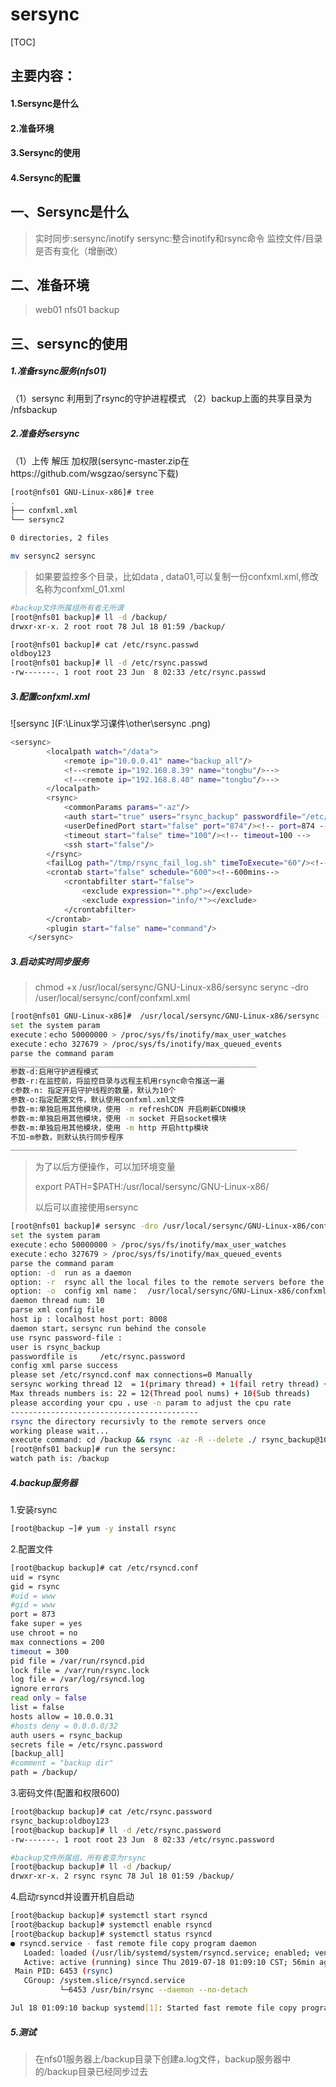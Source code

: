 # sersync

[TOC]

## 主要内容：

#### 1.Sersync是什么

#### 2.准备环境

#### 3.Sersync的使用

#### 4.Sersync的配置

## 一、Sersync是什么

> 实时同步:sersync/inotify
> sersync:整合inotify和rsync命令
> 监控文件/目录是否有变化（增删改）

## 二、准备环境

> web01
> nfs01
> backup

## 三、sersync的使用

##### 1.准备rsync服务(nfs01)

（1）sersync 利用到了rsync的守护进程模式
（2）backup上面的共享目录为 /nfsbackup

##### 2.准备好sersync

（1）上传 解压 加权限(sersync-master.zip在https://github.com/wsgzao/sersync下载)

```sh
[root@nfs01 GNU-Linux-x86]# tree
.
├── confxml.xml
└── sersync2

0 directories, 2 files

```

```sh
mv sersync2 sersync
```

> 如果要监控多个目录，比如data , data01,可以复制一份confxml.xml,修改名称为confxml_01.xml

```sh
#backup文件所属组所有者无所谓
[root@nfs01 backup]# ll -d /backup/
drwxr-xr-x. 2 root root 78 Jul 18 01:59 /backup/

[root@nfs01 backup]# cat /etc/rsync.passwd
oldboy123
[root@nfs01 backup]# ll -d /etc/rsync.passwd 
-rw-------. 1 root root 23 Jun  8 02:33 /etc/rsync.passwd
```

##### 3.配置confxml.xml

![sersync ](F:\Linux学习课件\other\sersync .png)

```sh
<sersync>
        <localpath watch="/data">
            <remote ip="10.0.0.41" name="backup_all"/>
            <!--<remote ip="192.168.8.39" name="tongbu"/>-->
            <!--<remote ip="192.168.8.40" name="tongbu"/>-->
        </localpath>
        <rsync>
            <commonParams params="-az"/>
            <auth start="true" users="rsync_backup" passwordfile="/etc/rsync.password"/>
            <userDefinedPort start="false" port="874"/><!-- port=874 -->
            <timeout start="false" time="100"/><!-- timeout=100 -->
            <ssh start="false"/>
        </rsync>
        <failLog path="/tmp/rsync_fail_log.sh" timeToExecute="60"/><!--default every 60mins execute once-->
        <crontab start="false" schedule="600"><!--600mins-->
            <crontabfilter start="false">
                <exclude expression="*.php"></exclude>
                <exclude expression="info/*"></exclude>
            </crontabfilter>
        </crontab>
        <plugin start="false" name="command"/>
    </sersync>

```

##### 3.启动实时同步服务

> chmod +x /usr/local/sersync/GNU-Linux-x86/sersync
> serync  -dro  /user/local/sersync/conf/confxml.xml

```sh
[root@nfs01 GNU-Linux-x86]#  /usr/local/sersync/GNU-Linux-x86/sersync -h
set the system param
execute：echo 50000000 > /proc/sys/fs/inotify/max_user_watches
execute：echo 327679 > /proc/sys/fs/inotify/max_queued_events
parse the command param
_______________________________________________________
参数-d:启用守护进程模式
参数-r:在监控前，将监控目录与远程主机用rsync命令推送一遍
c参数-n: 指定开启守护线程的数量，默认为10个
参数-o:指定配置文件，默认使用confxml.xml文件
参数-m:单独启用其他模块，使用 -m refreshCDN 开启刷新CDN模块
参数-m:单独启用其他模块，使用 -m socket 开启socket模块
参数-m:单独启用其他模块，使用 -m http 开启http模块
不加-m参数，则默认执行同步程序
________________________________________________________________
```

> 为了以后方便操作，可以加环境变量
>
> export  PATH=$PATH:/usr/local/sersync/GNU-Linux-x86/
>
> 以后可以直接使用sersync

```sh
[root@nfs01 backup]# sersync -dro /usr/local/sersync/GNU-Linux-x86/confxml.xml 
set the system param
execute：echo 50000000 > /proc/sys/fs/inotify/max_user_watches
execute：echo 327679 > /proc/sys/fs/inotify/max_queued_events
parse the command param
option: -d 	run as a daemon
option: -r 	rsync all the local files to the remote servers before the sersync work
option: -o 	config xml name：  /usr/local/sersync/GNU-Linux-x86/confxml.xml
daemon thread num: 10
parse xml config file
host ip : localhost	host port: 8008
daemon start，sersync run behind the console 
use rsync password-file :
user is	rsync_backup
passwordfile is 	/etc/rsync.password
config xml parse success
please set /etc/rsyncd.conf max connections=0 Manually
sersync working thread 12  = 1(primary thread) + 1(fail retry thread) + 10(daemon sub threads) 
Max threads numbers is: 22 = 12(Thread pool nums) + 10(Sub threads)
please according your cpu ，use -n param to adjust the cpu rate
------------------------------------------
rsync the directory recursivly to the remote servers once
working please wait...
execute command: cd /backup && rsync -az -R --delete ./ rsync_backup@10.0.0.41::backup_all --password-file=/etc/rsync.password >/dev/null 2>&1 
[root@nfs01 backup]# run the sersync: 
watch path is: /backup
```

##### 4.backup服务器

1.安装rsync

```sh
[root@backup ~]# yum -y install rsync
```

2.配置文件

```sh
[root@backup backup]# cat /etc/rsyncd.conf 
uid = rsync                    		
gid = rsync
#uid = www
#gid = www
port = 873                           
fake super = yes                                     
use chroot = no                      
max connections = 200                
timeout = 300                           
pid file = /var/run/rsyncd.pid       
lock file = /var/run/rsync.lock      
log file = /var/log/rsyncd.log       
ignore errors                        
read only = false                    
list = false                         
hosts allow = 10.0.0.31          
#hosts deny = 0.0.0.0/32              
auth users = rsync_backup            
secrets file = /etc/rsync.password   
[backup_all]                             
#comment = "backup dir"    
path = /backup/
```

3.密码文件(配置和权限600)

```sh
[root@backup backup]# cat /etc/rsync.password 
rsync_backup:oldboy123
[root@backup backup]# ll -d /etc/rsync.password 
-rw-------. 1 root root 23 Jun  8 02:33 /etc/rsync.password

#backup文件所属组，所有者变为rsync
[root@backup backup]# ll -d /backup/
drwxr-xr-x. 2 rsync rsync 78 Jul 18 01:59 /backup/
```

4.启动rsyncd并设置开机自启动

```sh
[root@backup backup]# systemctl start rsyncd
[root@backup backup]# systemctl enable rsyncd
[root@backup backup]# systemctl status rsyncd
● rsyncd.service - fast remote file copy program daemon
   Loaded: loaded (/usr/lib/systemd/system/rsyncd.service; enabled; vendor preset: disabled)
   Active: active (running) since Thu 2019-07-18 01:09:10 CST; 56min ago
 Main PID: 6453 (rsync)
   CGroup: /system.slice/rsyncd.service
           └─6453 /usr/bin/rsync --daemon --no-detach

Jul 18 01:09:10 backup systemd[1]: Started fast remote file copy program daemon.
```

##### 5.测试

>在nfs01服务器上/backup目录下创建a.log文件，backup服务器中的/backup目录已经同步过去

